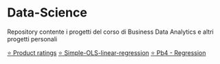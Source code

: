 # Data-Science
Repository contente i progetti del corso di Business Data Analytics e altri progetti personali

[:star: Product ratings](/Pages/Product_ratings.md)
[:star: Simple-OLS-linear-regression](/Pages/Simple-OLS-linear-regression.md)
[:star: Pb4 - Regression](/Pages/Pb4---Regression.md)